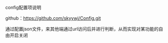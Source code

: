 config配置项说明

github：https://github.com/skyywj/Config.git

通过配置json文件，来其他端通过url访问后并进行判断，从而实现对某功能的自由开启关闭